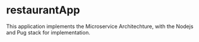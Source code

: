 # restaurantApp
This application implements the Microservice Architechture, with the Nodejs and Pug stack for implementation.
